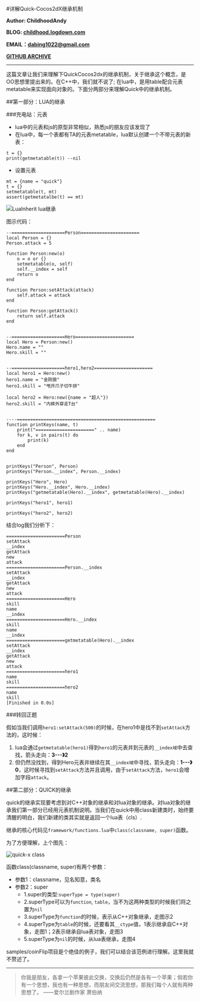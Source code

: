 #详解Quick-Cocos2dX继承机制

**Author: ChildhoodAndy**

**BLOG: [childhood.logdown.com](http://childhood.logdown.com)**

**EMAIL：dabing1022@gmail.com**

**[GITHUB ARCHIVE](https://github.com/dabing1022/Blog/blob/master/%E8%AF%A6%E8%A7%A3quick-cocos2dx%E7%BB%A7%E6%89%BF%E6%9C%BA%E5%88%B6.md)**

------------------------------------------------------------------

这篇文章让我们来理解下QuickCocos2dx的继承机制，关于继承这个概念，是OO思想里提出来的。在C++中，我们就不说了; 在lua中，是用table配合元表metatable来实现面向对象的。下面分两部分来理解Quick中的继承机制。

##第一部分：LUA的继承

###充电站：元表
-  lua中的元表和js的原型非常相似，熟悉js的朋友应该发现了
-  在lua中，每一个表都有TA的元表metatable，lua默认创建一个不带元表的新表：

```
t = {}
print(getmetatable(t)) --nil
```
-  设置元表

```
mt = {name = "quick"}
t = {}
setmetatable(t, mt)
assert(getmetatalbe(t) == mt)
```

![LuaInherit lua继承](https://dl.dropboxusercontent.com/u/76275795/BlogPictures/20131224/luaInherit.png)

图示代码：

```
--====================Person======================
local Person = {}
Person.attack = 5

function Person:new(o)
	o = o or {}
	setmetatable(o, self)
	self.__index = self
	return o
end

function Person:setAttack(attack)
	self.attack = attack
end

function Person:getAttack()
	return self.attack
end


--====================Hero======================
local Hero = Person:new()
Hero.name = ""
Hero.skill = ""


--====================hero1,hero2======================
local hero1 = Hero:new()
hero1.name = "金刚狼"
hero1.skill = "甩开爪子切牛排"

local hero2 = Hero:new({name = "超人"})
hero2.skill = "内裤外穿走T台"


----====================================================
function printKeys(name, t)
	print("======================" .. name)
	for k, v in pairs(t) do
		print(k)
	end
end


printKeys("Person", Person)
printKeys("Person.__index", Person.__index)

printKeys("Hero", Hero)
printKeys("Hero.__index", Hero.__index)
printKeys("getmetatable(Hero).__index", getmetatable(Hero).__index)

printKeys("hero1", hero1)

printKeys("hero2", hero2)
```

结合log我们分析下：

```
======================Person
setAttack
__index
getAttack
new
attack
======================Person.__index
setAttack
__index
getAttack
new
attack
======================Hero
skill
name
__index
======================Hero.__index
skill
name
__index
======================getmetatable(Hero).__index
setAttack
__index
getAttack
new
attack
======================hero1
name
skill
======================hero2
name
skill
[Finished in 0.0s]
```

###转回正题

假如当我们调用`hero1:setAttack(500)`的时候，在hero1中是找不到`setAttack`方法的，这时候：

1.  lua会通过`getmetatable(hero1)`得到`hero1`的元表并到元表的`__index域`中去查找，箭头走向：**3---》2**
2.  但仍然没找到，得到Hero元表并继续在其`__index域`中寻找，箭头走向：**1---》0**，这时候寻找到`setAttack`方法并且调用，由于`setAttack`方法，`hero1`会增加字段`attack`。



##第二部分：QUICK的继承

quick的继承实现要考虑到对C++对象的继承和对lua对象的继承。对lua对象的继承我们第一部分已经用元表机制说明。当我们在quick中用class新建类时，始终要清醒的明白，我们新建的类其实就是返回一个lua表（cls）.

继承的核心代码见`framework/functions.lua`中`class(classname, super)`函数。

为了方便理解，上个图先：

![quick-x class](https://dl.dropboxusercontent.com/u/76275795/BlogPictures/20131224/quick-x%E7%BB%A7%E6%89%BF.png)


函数class(classname, super)有两个参数：

-  参数1：classname，见名知意，类名
-  参数2：super
    -  1.super的类型:`superType = type(super)`
    -  2.superType可以为`function`, `table`，当不为这两种类型的时候我们将之置为`nil`
    -  3.superType为`function`的时候，表示从C++对象继承，走图示2    
    -  4.superType为`table`的时候，还要看其`__ctype`值，1表示继承自C++对象，走图1；2表示继承自lua表对象，走图3
    -  5.superType为`nil`的时候，从lua表继承，走图4
    
samples/coinFlip项目是个绝佳的例子，我们可以结合该范例进行理解。这里我就不赘述了。

------------------------
>你我是朋友，各拿一个苹果彼此交换，交换后仍然是各有一个苹果；倘若你有一个思想，我也有一种思想，而朋友间交流思想，那我们每个人就有两种思想了。 ——爱尔兰剧作家 萧伯纳 
